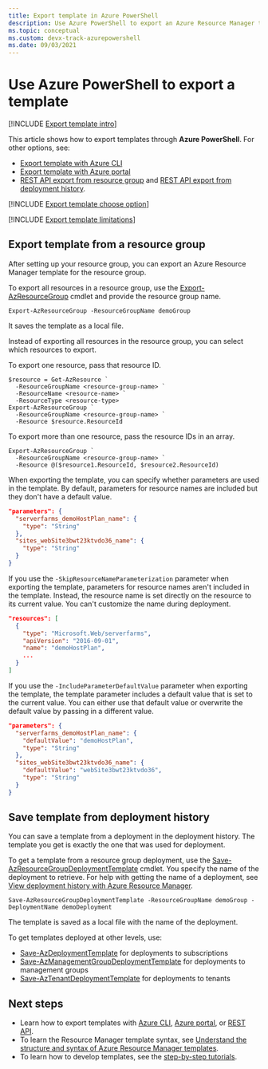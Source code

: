 ```yaml
---
title: Export template in Azure PowerShell
description: Use Azure PowerShell to export an Azure Resource Manager template from resources in your subscription.
ms.topic: conceptual
ms.custom: devx-track-azurepowershell
ms.date: 09/03/2021
---
```

# Use Azure PowerShell to export a template

[!INCLUDE [Export template intro](../../../includes/resource-manager-export-template-intro.md)]

This article shows how to export templates through **Azure PowerShell**. For other options, see:

* [Export template with Azure CLI](export-template-cli.md)
* [Export template with Azure portal](export-template-portal.md)
* [REST API export from resource group](/rest/api/resources/resourcegroups/exporttemplate) and [REST API export from deployment history](/rest/api/resources/deployments/export-template).

[!INCLUDE [Export template choose option](../../../includes/resource-manager-export-template-choose-option.md)]

[!INCLUDE [Export template limitations](../../../includes/resource-manager-export-template-limitations.md)]

## Export template from a resource group

After setting up your resource group, you can export an Azure Resource Manager template for the resource group. 

To export all resources in a resource group, use the [Export-AzResourceGroup](/powershell/module/az.resources/Export-AzResourceGroup) cmdlet and provide the resource group name.

```azurepowershell-interactive
Export-AzResourceGroup -ResourceGroupName demoGroup
```

It saves the template as a local file.

Instead of exporting all resources in the resource group, you can select which resources to export.

To export one resource, pass that resource ID.

```azurepowershell-interactive
$resource = Get-AzResource `
  -ResourceGroupName <resource-group-name> `
  -ResourceName <resource-name> `
  -ResourceType <resource-type>
Export-AzResourceGroup `
  -ResourceGroupName <resource-group-name> `
  -Resource $resource.ResourceId
```

To export more than one resource, pass the resource IDs in an array.

```azurepowershell-interactive
Export-AzResourceGroup `
  -ResourceGroupName <resource-group-name> `
  -Resource @($resource1.ResourceId, $resource2.ResourceId)
```

When exporting the template, you can specify whether parameters are used in the template. By default, parameters for resource names are included but they don't have a default value.

```json
"parameters": {
  "serverfarms_demoHostPlan_name": {
    "type": "String"
  },
  "sites_webSite3bwt23ktvdo36_name": {
    "type": "String"
  }
}
```

If you use the `-SkipResourceNameParameterization` parameter when exporting the template, parameters for resource names aren't included in the template. Instead, the resource name is set directly on the resource to its current value. You can't customize the name during deployment.

```json
"resources": [
  {
    "type": "Microsoft.Web/serverfarms",
    "apiVersion": "2016-09-01",
    "name": "demoHostPlan",
    ...
  }
]
```

If you use the `-IncludeParameterDefaultValue` parameter when exporting the template, the template parameter includes a default value that is set to the current value. You can either use that default value or overwrite the default value by passing in a different value.

```json
"parameters": {
  "serverfarms_demoHostPlan_name": {
    "defaultValue": "demoHostPlan",
    "type": "String"
  },
  "sites_webSite3bwt23ktvdo36_name": {
    "defaultValue": "webSite3bwt23ktvdo36",
    "type": "String"
  }
}
```

## Save template from deployment history

You can save a template from a deployment in the deployment history. The template you get is exactly the one that was used for deployment. 

To get a template from a resource group deployment, use the [Save-AzResourceGroupDeploymentTemplate](/powershell/module/az.resources/save-azresourcegroupdeploymenttemplate) cmdlet. You specify the name of the deployment to retrieve. For help with getting the name of a deployment, see [View deployment history with Azure Resource Manager](deployment-history.md).

```azurepowershell-interactive
Save-AzResourceGroupDeploymentTemplate -ResourceGroupName demoGroup -DeploymentName demoDeployment
```

The template is saved as a local file with the name of the deployment.

To get templates deployed at other levels, use:

* [Save-AzDeploymentTemplate](/powershell/module/az.resources/save-azdeploymenttemplate) for deployments to subscriptions
* [Save-AzManagementGroupDeploymentTemplate](/powershell/module/az.resources/save-azmanagementgroupdeploymenttemplate) for deployments to management groups
* [Save-AzTenantDeploymentTemplate](/powershell/module/az.resources/save-aztenantdeploymenttemplate) for deployments to tenants

## Next steps

- Learn how to export templates with [Azure CLI](export-template-cli.md), [Azure portal](export-template-portal.md), or [REST API](/rest/api/resources/resourcegroups/exporttemplate).
- To learn the Resource Manager template syntax, see [Understand the structure and syntax of Azure Resource Manager templates](./syntax.md).
- To learn how to develop templates, see the [step-by-step tutorials](../index.yml).
